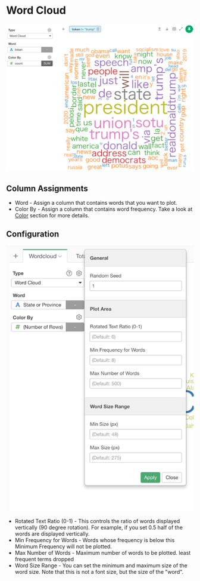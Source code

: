 # Word Cloud

![](images/wordcloud.png)

## Column Assignments

* Word - Assign a column that contains words that you want to plot. 
* Color By - Assign a column that contains word frequency. Take a look at [Color](color.md) section for more details.


## Configuration

![](images/wordcloud-config.png)

* Rotated Text Ratio (0-1) - This controls the ratio of words displayed vertically (90 degree rotation). For example, if you set 0.5 half of the words are displayed vertically.
* Min Frequency for Words - Words whose frequency is below this Minimum Frequency will not be plotted.
* Max Number of Words - Maximum number of words to be plotted. least frequent terms dropped
* Word Size Range - You can set the minimum and maximum size of the word size. Note that this is not a font size, but the size of the "word". 
